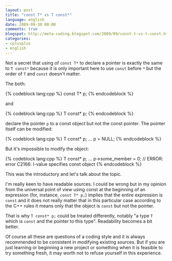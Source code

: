 ```yaml
---
layout: post
title: "const T* vs T const*"
language: english
date: 2009-09-30 00:00
comments: true
blogspot: http://meta-coding.blogspot.com/2009/09/const-t-vs-t-const.html
categories: 
- cplusplus
- english
---
```

Not a secret that using of `const T*` to declare a pointer is exactly the same to `T const*` because it is only important here to use `const` before `*` but the order of `T` and `const` doesn't matter.

The both:

{% codeblock lang:cpp %}
const T* p;
{% endcodeblock %}

and

{% codeblock lang:cpp %}
T const* p;
{% endcodeblock %}

declare the pointer `p` to a const object but not the const pointer. The pointer itself can be modified:

{% codeblock lang:cpp %}
T const* p;
...
p = NULL;
{% endcodeblock %}

But it's impossible to modify the object:

{% codeblock lang:cpp %}
T const* p;
...
p->some_member = 0;   // ERROR: error C2166: l-value specifies const object
{% endcodeblock %}

This was the introductory and let's talk about the topic.

I'm really keen to have readable sources. I could be wrong but in my opinion from the universal point of view using const at the beginning of an expression (for, instance, `const T* p;`) implies that the entire expression is `const` and it does not really matter that in this particular case according to the C++ rules it means only that the object is `const` but not the pointer.

That is why `T const* p;` could be treated differently, notably "a type `T` which is `const` and the pointer to this type". Readability becomes a bit better.

Of course all these are questions of a coding style and it is always recommended to be consistent in modifying existing sources. But if you are just learning or beginning a new project or something when it is feasible to try something fresh, it may worth not to refuse yourself in this experience.
